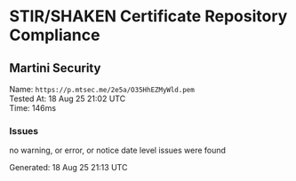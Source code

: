 # STIR/SHAKEN Certificate Repository Compliance

## Martini Security

Name: `https://p.mtsec.me/2e5a/O35HhEZMyWld.pem`\
Tested At: 18 Aug 25 21:02 UTC\
Time: 146ms

### Issues

no warning, or error, or notice date level issues were found

Generated: 18 Aug 25 21:13 UTC